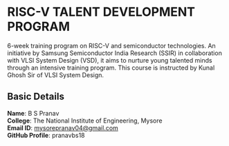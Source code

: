 # RISC-V TALENT DEVELOPMENT PROGRAM

6-week training program on RISC-V and semiconductor technologies. An initiative by Samsung Semiconductor India Research (SSIR) in collaboration with VLSI System Design (VSD), it aims to nurture young talented minds through an intensive training program. This course is instructed by Kunal Ghosh Sir of VLSI System Design.


## Basic Details

**Name**: B S Pranav  
**College**: The National Institute of Engineering, Mysore  
**Email ID**: mysorepranav04@gmail.com  
**GitHub Profile**: pranavbs18  
